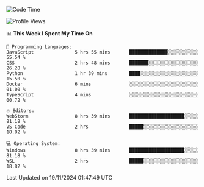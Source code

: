 <!--START_SECTION:waka-->
![Code Time](http://img.shields.io/badge/Code%20Time-768%20hrs%205%20mins-blue)

![Profile Views](http://img.shields.io/badge/Profile%20Views-11-blue)

📊 **This Week I Spent My Time On** 

```text
💬 Programming Languages: 
JavaScript               5 hrs 55 mins       ██████████████░░░░░░░░░░░   55.54 % 
CSS                      2 hrs 48 mins       ███████░░░░░░░░░░░░░░░░░░   26.28 % 
Python                   1 hr 39 mins        ████░░░░░░░░░░░░░░░░░░░░░   15.50 % 
Docker                   6 mins              ░░░░░░░░░░░░░░░░░░░░░░░░░   01.00 % 
TypeScript               4 mins              ░░░░░░░░░░░░░░░░░░░░░░░░░   00.72 % 

🔥 Editors: 
WebStorm                 8 hrs 39 mins       ████████████████████░░░░░   81.18 % 
VS Code                  2 hrs               █████░░░░░░░░░░░░░░░░░░░░   18.82 % 

💻 Operating System: 
Windows                  8 hrs 39 mins       ████████████████████░░░░░   81.18 % 
WSL                      2 hrs               █████░░░░░░░░░░░░░░░░░░░░   18.82 % 
```


 Last Updated on 19/11/2024 01:47:49 UTC
<!--END_SECTION:waka-->
